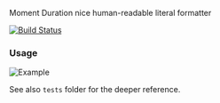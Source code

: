 Moment Duration nice human-readable literal formatter

[![Build Status](https://travis-ci.org/digitalideastudio/moment-duration-literal.svg?branch=master)](https://travis-ci.org/digitalideastudio/moment-duration-literal)

### Usage

![Example](https://monosnap.com/image/aIdco3gygZDvKIOmZ0MvQ95bjH6AuU.png?new=1)


See also `tests` folder for the deeper reference.
